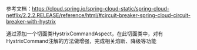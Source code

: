 参考文档：https://cloud.spring.io/spring-cloud-static/spring-cloud-netflix/2.2.2.RELEASE/reference/html/#circuit-breaker-spring-cloud-circuit-breaker-with-hystrix

通过添加一个切面类HystrixCommandAspect，在此切面类中，对有HystrixCommand注解的方法做增强，完成相关熔断、降级等功能
